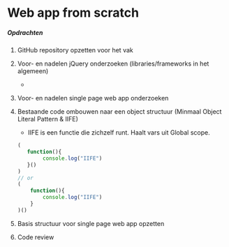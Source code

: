 # Web app from scratch
##### Opdrachten
1. GitHub repository opzetten voor het vak
2. Voor- en nadelen jQuery onderzoeken (libraries/frameworks in het algemeen)

    -

3. Voor- en nadelen single page web app onderzoeken
4. Bestaande code ombouwen naar een object structuur (Minmaal Object Literal Pattern & IIFE)

    - IIFE is een functie die zichzelf runt. Haalt vars uit Global scope.
     ```javascript
     (
        function(){
             console.log("IIFE")
        }()
     )
     // or
     (
         function(){
             console.log("IIFE")
         }
     )() 
    ```

6. Basis structuur voor single page web app opzetten
7. Code review
